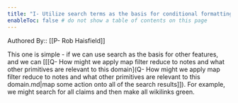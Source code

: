 ```yaml
---
title: "I- Utilize search terms as the basis for conditional formatting"
enableToc: false # do not show a table of contents on this page
---
```


Authored By:: [[P- Rob Haisfield]]


This one is simple - if we can use search as the basis for other features, and we can [[[Q- How might we apply map filter reduce to notes and what other primitives are relevant to this domain](Q- How might we apply map filter reduce to notes and what other primitives are relevant to this domain.md|map some action onto all of the search results]]). For example, we might search for all claims and then make all wikilinks green.
